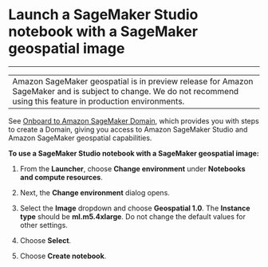 # Launch a SageMaker Studio notebook with a SageMaker geospatial image<a name="geospatial-launch-notebook"></a>


****  

|  | 
| --- |
| Amazon SageMaker geospatial is in preview release for Amazon SageMaker and is subject to change\. We do not recommend using this feature in production environments\. | 

See [Onboard to Amazon SageMaker Domain](https://docs.aws.amazon.com/sagemaker/latest/dg/gs-studio-onboard.html), which provides you with steps to create a Domain, giving you access to Amazon SageMaker Studio and Amazon SageMaker geospatial capabilities\.

**To use a SageMaker Studio notebook with a SageMaker geospatial image:**

1. From the **Launcher**, choose **Change environment** under **Notebooks and compute resources**\.

1. Next, the **Change environment** dialog opens\.

1. Select the **Image** dropdown and choose **Geospatial 1\.0**\. The **Instance type** should be **ml\.m5\.4xlarge**\. Do not change the default values for other settings\.

1. Choose **Select**\.

1. Choose **Create notebook**\.